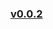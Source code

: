 ### [v0.0.2](https://github.com/littleflute/english/edit/master/voa/learningenglish/U.S.%20HISTORY/readme.md)
